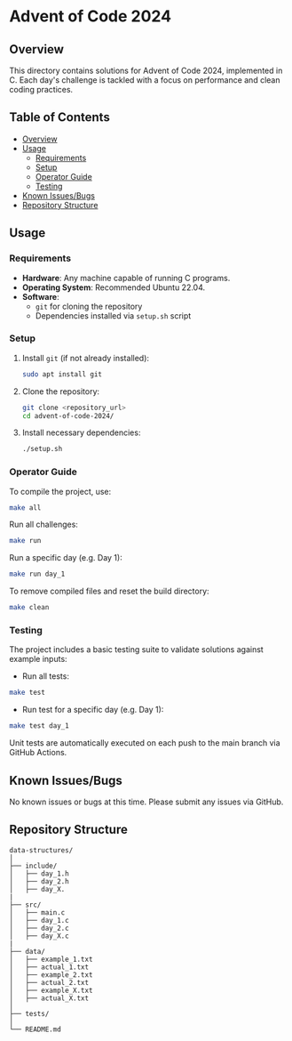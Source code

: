 # Advent of Code 2024

## Overview

This directory contains solutions for Advent of Code 2024, implemented in C. Each day's challenge is tackled with a focus on performance and clean coding practices.

## Table of Contents

- [Overview](#overview)
- [Usage](#usage)
  - [Requirements](#requirements)
  - [Setup](#setup)
  - [Operator Guide](#operator-guide)
  - [Testing](#testing)
- [Known Issues/Bugs](#known-issuesbugs)
- [Repository Structure](#repository-structure)

## Usage

### Requirements

- **Hardware**: Any machine capable of running C programs.
- **Operating System**: Recommended Ubuntu 22.04.
- **Software**: 
  - `git` for cloning the repository
  - Dependencies installed via `setup.sh` script

### Setup

1. Install `git` (if not already installed):
   ```sh
   sudo apt install git
   ```
1. Clone the repository:
    ```sh
    git clone <repository_url>
    cd advent-of-code-2024/
    ```
1. Install necessary dependencies:
   ```sh
   ./setup.sh
   ```

### Operator Guide

To compile the project, use:

```sh
make all
```

Run all challenges:

```sh
make run
```

Run a specific day (e.g. Day 1):

```sh
make run day_1
```

To remove compiled files and reset the build directory:

```sh
make clean
```

### Testing

The project includes a basic testing suite to validate solutions against example inputs:

- Run all tests:
```sh
make test
```
- Run test for a specific day (e.g. Day 1):
```sh
make test day_1
```

Unit tests are automatically executed on each push to the main branch via GitHub Actions.

## Known Issues/Bugs

No known issues or bugs at this time. Please submit any issues via GitHub.

## Repository Structure

```
data-structures/
│
├── include/
│   ├── day_1.h
│   ├── day_2.h
│   ├── day_X.
|
├── src/
│   ├── main.c
│   ├── day_1.c
│   ├── day_2.c
│   ├── day_X.c
|
├── data/
│   ├── example_1.txt
│   ├── actual_1.txt
│   ├── example_2.txt
│   ├── actual_2.txt
│   ├── example_X.txt
│   ├── actual_X.txt
│
├── tests/
│
└── README.md
```
